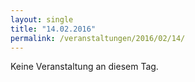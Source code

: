 ```yaml
---
layout: single
title: "14.02.2016"
permalink: /veranstaltungen/2016/02/14/
---
```


Keine Veranstaltung an diesem Tag.
